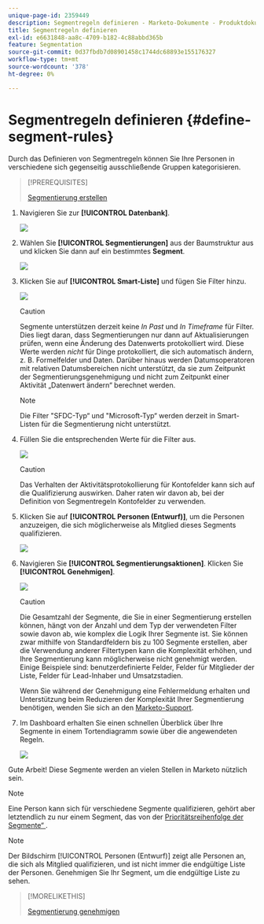 ```yaml
---
unique-page-id: 2359449
description: Segmentregeln definieren - Marketo-Dokumente - Produktdokumentation
title: Segmentregeln definieren
exl-id: e6631848-aa8c-4709-b182-4c88abbd365b
feature: Segmentation
source-git-commit: 0d37fbdb7d08901458c1744dc68893e155176327
workflow-type: tm+mt
source-wordcount: '378'
ht-degree: 0%

---
```


# Segmentregeln definieren {#define-segment-rules}

Durch das Definieren von Segmentregeln können Sie Ihre Personen in verschiedene sich gegenseitig ausschließende Gruppen kategorisieren.

>[!PREREQUISITES]
>
>[Segmentierung erstellen](/help/marketo/product-docs/personalization/segmentation-and-snippets/segmentation/create-a-segmentation.md)

1. Navigieren Sie zur **[!UICONTROL Datenbank]**.

   ![](assets/image2017-3-28-14-3a7-3a42.png)

1. Wählen Sie **[!UICONTROL Segmentierungen]** aus der Baumstruktur aus und klicken Sie dann auf ein bestimmtes **Segment**.

   ![](assets/image2017-3-28-14-3a11-3a15.png)

1. Klicken Sie auf **[!UICONTROL Smart-Liste]** und fügen Sie Filter hinzu.

   ![](assets/image2017-3-28-14-3a18-3a19.png)

   >[!CAUTION]
   >
   >Segmente unterstützen derzeit keine _In Past_ und _In Timeframe_ für Filter. Dies liegt daran, dass Segmentierungen nur dann auf Aktualisierungen prüfen, wenn eine Änderung des Datenwerts protokolliert wird. Diese Werte werden _nicht_ für Dinge protokolliert, die sich automatisch ändern, z. B. Formelfelder und Daten. Darüber hinaus werden Datumsoperatoren mit relativen Datumsbereichen nicht unterstützt, da sie zum Zeitpunkt der Segmentierungsgenehmigung und nicht zum Zeitpunkt einer Aktivität „Datenwert ändern“ berechnet werden.

   >[!NOTE]
   >
   >Die Filter &quot;SFDC-Typ“ und &quot;Microsoft-Typ“ werden derzeit in Smart-Listen für die Segmentierung nicht unterstützt.

1. Füllen Sie die entsprechenden Werte für die Filter aus.

   ![](assets/image2017-3-28-14-3a18-3a33.png)

   >[!CAUTION]
   >
   >Das Verhalten der Aktivitätsprotokollierung für Kontofelder kann sich auf die Qualifizierung auswirken. Daher raten wir davon ab, bei der Definition von Segmentregeln Kontofelder zu verwenden.

1. Klicken Sie auf **[!UICONTROL Personen (Entwurf)]**, um die Personen anzuzeigen, die sich möglicherweise als Mitglied dieses Segments qualifizieren.

   ![](assets/image2017-3-28-14-3a20-3a15.png)

1. Navigieren Sie **[!UICONTROL Segmentierungsaktionen]**. Klicken Sie **[!UICONTROL Genehmigen]**.

   ![](assets/image2014-9-15-11-3a36-3a7.png)

   >[!CAUTION]
   >
   >Die Gesamtzahl der Segmente, die Sie in einer Segmentierung erstellen können, hängt von der Anzahl und dem Typ der verwendeten Filter sowie davon ab, wie komplex die Logik Ihrer Segmente ist. Sie können zwar mithilfe von Standardfeldern bis zu 100 Segmente erstellen, aber die Verwendung anderer Filtertypen kann die Komplexität erhöhen, und Ihre Segmentierung kann möglicherweise nicht genehmigt werden. Einige Beispiele sind: benutzerdefinierte Felder, Felder für Mitglieder der Liste, Felder für Lead-Inhaber und Umsatzstadien.
   >
   >Wenn Sie während der Genehmigung eine Fehlermeldung erhalten und Unterstützung beim Reduzieren der Komplexität Ihrer Segmentierung benötigen, wenden Sie sich an den [Marketo-Support](https://nation.marketo.com/t5/Support/ct-p/Support).

1. Im Dashboard erhalten Sie einen schnellen Überblick über Ihre Segmente in einem Tortendiagramm sowie über die angewendeten Regeln.

   ![](assets/image2014-9-15-11-3a36-3a19.png)

Gute Arbeit! Diese Segmente werden an vielen Stellen in Marketo nützlich sein.

>[!NOTE]
>
>Eine Person kann sich für verschiedene Segmente qualifizieren, gehört aber letztendlich zu nur einem Segment, das von der [Prioritätsreihenfolge der Segmente“ ](/help/marketo/product-docs/personalization/segmentation-and-snippets/segmentation/segmentation-order-priority.md).

>[!NOTE]
>
>Der Bildschirm [!UICONTROL Personen (Entwurf)] zeigt alle Personen an, die sich als Mitglied qualifizieren, und ist nicht immer die endgültige Liste der Personen. Genehmigen Sie Ihr Segment, um die endgültige Liste zu sehen.

>[!MORELIKETHIS]
>
>[Segmentierung genehmigen](/help/marketo/product-docs/personalization/segmentation-and-snippets/segmentation/approve-a-segmentation.md)
